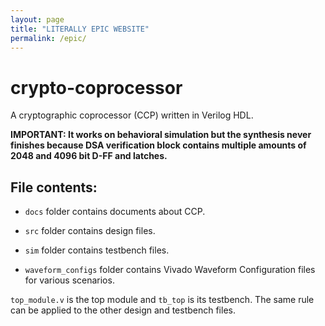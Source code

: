 ```yaml
---
layout: page
title: "LITERALLY EPIC WEBSITE"
permalink: /epic/
---
```

# crypto-coprocessor

A cryptographic coprocessor (CCP) written in Verilog HDL.

**IMPORTANT: It works on behavioral simulation but the synthesis never finishes because DSA verification block contains multiple amounts of 2048 and 4096 bit D-FF and latches.**

## File contents:
- `docs` folder contains documents about CCP.

- `src` folder contains design files.

- `sim` folder contains testbench files.

- `waveform_configs` folder contains Vivado Waveform Configuration files for various scenarios.

`top_module.v` is the top module and `tb_top` is its testbench.
The same rule can be applied to the other design and testbench files.